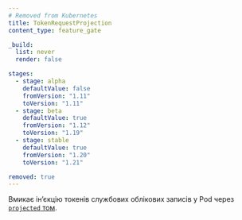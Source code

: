 ```yaml
---
# Removed from Kubernetes
title: TokenRequestProjection
content_type: feature_gate

_build:
  list: never
  render: false

stages:
  - stage: alpha
    defaultValue: false
    fromVersion: "1.11"
    toVersion: "1.11"
  - stage: beta
    defaultValue: true
    fromVersion: "1.12"
    toVersion: "1.19"
  - stage: stable
    defaultValue: true
    fromVersion: "1.20"
    toVersion: "1.21"

removed: true
---
```

Вмикає інʼєкцію токенів службових облікових записів у Pod через [`projected` том](/docs/concepts/storage/volumes/#projected).
